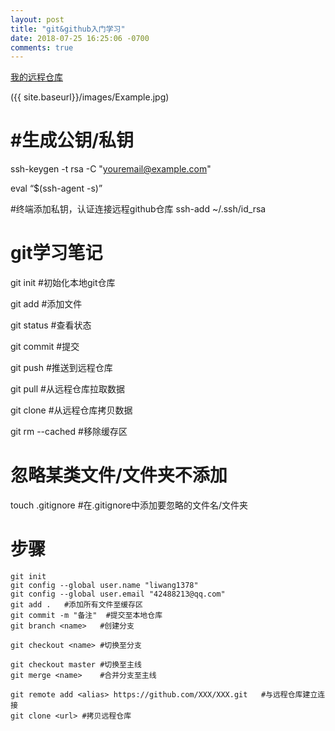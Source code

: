 ```yaml
---
layout: post
title: "git&github入门学习"
date: 2018-07-25 16:25:06 -0700
comments: true
---
```


[我的远程仓库](https://liwang1378.github.io)

({{ site.baseurl}}/images/Example.jpg)

#生成公钥/私钥
==============
ssh-keygen -t rsa -C "youremail@example.com" 

eval “$(ssh-agent -s)”  

#终端添加私钥，认证连接远程github仓库
ssh-add ~/.ssh/id_rsa  

git学习笔记
============
git init	#初始化本地git仓库<br/>

git add <file>	#添加文件<br/>
  
git status		#查看状态<br/>

git commit		#提交

git push		#推送到远程仓库

git pull		#从远程仓库拉取数据

git clone		#从远程仓库拷贝数据

git rm --cached <file>	#移除缓存区

忽略某类文件/文件夹不添加
=========================
touch .gitignore
#在.gitignore中添加要忽略的文件名/文件夹  

步骤
====
```
git init
git config --global user.name "liwang1378"
git config --global user.email "42488213@qq.com"
git add .	#添加所有文件至缓存区
git commit -m "备注"	#提交至本地仓库
git branch <name>	#创建分支

git checkout <name>	#切换至分支

git checkout master	#切换至主线
git merge <name>	#合并分支至主线

git remote add <alias> https://github.com/XXX/XXX.git	#与远程仓库建立连接
git clone <url>	#拷贝远程仓库
```



